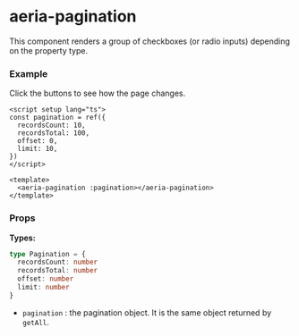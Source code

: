 <script setup lang="ts">
import { ref } from 'vue'
import { AeriaPagination } from 'aeria-ui'
import ResultBox from '../../src/components/result-box.vue'

const pagination = ref({
  recordsCount: 10,
  recordsTotal: 100,
  offset: 0,
  limit: 10,
})
</script>

# aeria-pagination

This component renders a group of checkboxes (or radio inputs) depending on the property type.

### Example

Click the buttons to see how the page changes.

<result-box>
<aeria-pagination :pagination></aeria-pagination>
</result-box>

<!-- <result-box title="Single choice" class="mb-4"> -->
<!--   <aeria-options -->
<!--     v-model="singleChoice" -->
<!--     :property="{ -->
<!--       enum: [ -->
<!--         'a', -->
<!--         'b', -->
<!--         'c', -->
<!--       ] -->
<!--     }" -->
<!--   ></aeria-options> -->
<!---->
<!--   <template #result> -->
<!--     {{ singleChoice }} -->
<!--   </template> -->
<!-- </result-box> -->
<!---->
<!-- <result-box title="Multiple choice"> -->
<!--   <aeria-options -->
<!--     v-model="multipleChoice" -->
<!--     :property="{ -->
<!--       type: 'array', -->
<!--       items: { -->
<!--         enum: [ -->
<!--           'a', -->
<!--           'b', -->
<!--           'c', -->
<!--         ] -->
<!--       } -->
<!--     }" -->
<!--   ></aeria-options> -->
<!---->
<!--   <template #result> -->
<!--     {{ multipleChoice }} -->
<!--   </template> -->
<!-- </result-box> -->
<!---->

```vue
<script setup lang="ts">
const pagination = ref({
  recordsCount: 10,
  recordsTotal: 100,
  offset: 0,
  limit: 10,
})
</script>

<template>
  <aeria-pagination :pagination></aeria-pagination>
</template>
```

### Props

**Types:**

```ts
type Pagination = {
  recordsCount: number
  recordsTotal: number
  offset: number
  limit: number
}
```

- `pagination` <Badge type="tip" text="Pagination" />: the pagination object. It is the same object returned by `getAll`.
